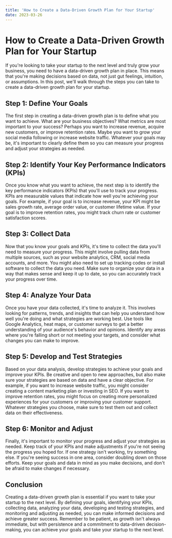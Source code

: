 ```yaml
---
title: 'How to Create a Data-Driven Growth Plan for Your Startup'
date: 2023-03-26
---
```


# How to Create a Data-Driven Growth Plan for Your Startup

If you're looking to take your startup to the next level and truly grow your business, you need to have a data-driven growth plan in place. This means that you're making decisions based on data, not just gut feelings, intuition, or assumptions. In this post, we'll walk through the steps you can take to create a data-driven growth plan for your startup.

## Step 1: Define Your Goals

The first step in creating a data-driven growth plan is to define what you want to achieve. What are your business objectives? What metrics are most important to your success? Perhaps you want to increase revenue, acquire new customers, or improve retention rates. Maybe you want to grow your social media following or increase website traffic. Whatever your goals may be, it's important to clearly define them so you can measure your progress and adjust your strategies as needed.

## Step 2: Identify Your Key Performance Indicators (KPIs)

Once you know what you want to achieve, the next step is to identify the key performance indicators (KPIs) that you'll use to track your progress. KPIs are measurable values that indicate how well you're achieving your goals. For example, if your goal is to increase revenue, your KPI might be sales growth rate, average order value, or customer lifetime value. If your goal is to improve retention rates, you might track churn rate or customer satisfaction scores.

## Step 3: Collect Data

Now that you know your goals and KPIs, it's time to collect the data you'll need to measure your progress. This might involve pulling data from multiple sources, such as your website analytics, CRM, social media accounts, and more. You might also need to set up tracking codes or install software to collect the data you need. Make sure to organize your data in a way that makes sense and keep it up to date, so you can accurately track your progress over time.

## Step 4: Analyze Your Data

Once you have your data collected, it's time to analyze it. This involves looking for patterns, trends, and insights that can help you understand how well you're doing and what strategies are working best. Use tools like Google Analytics, heat maps, or customer surveys to get a better understanding of your audience's behavior and opinions. Identify any areas where you're falling short or not meeting your targets, and consider what changes you can make to improve.

## Step 5: Develop and Test Strategies

Based on your data analysis, develop strategies to achieve your goals and improve your KPIs. Be creative and open to new approaches, but also make sure your strategies are based on data and have a clear objective. For example, if you want to increase website traffic, you might consider creating a content marketing plan or investing in SEO. If you want to improve retention rates, you might focus on creating more personalized experiences for your customers or improving your customer support. Whatever strategies you choose, make sure to test them out and collect data on their effectiveness.

## Step 6: Monitor and Adjust

Finally, it's important to monitor your progress and adjust your strategies as needed. Keep track of your KPIs and make adjustments if you're not seeing the progress you hoped for. If one strategy isn't working, try something else. If you're seeing success in one area, consider doubling down on those efforts. Keep your goals and data in mind as you make decisions, and don't be afraid to make changes if necessary.

## Conclusion

Creating a data-driven growth plan is essential if you want to take your startup to the next level. By defining your goals, identifying your KPIs, collecting data, analyzing your data, developing and testing strategies, and monitoring and adjusting as needed, you can make informed decisions and achieve greater success. Remember to be patient, as growth isn't always immediate, but with persistence and a commitment to data-driven decision-making, you can achieve your goals and take your startup to the next level.
